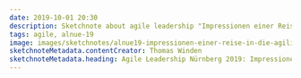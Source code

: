 ```yaml
---
date: 2019-10-01 20:30
description: Sketchnote about agile leadership "Impressionen einer Reise in die Agilität"
tags: agile, alnue-19
image: images/sketchnotes/alnue19-impressionen-einer-reise-in-die-agilitaet-small.jpg
sketchnoteMetadata.contentCreator: Thomas Winden
sketchnoteMetadata.heading: Agile Leadership Nürnberg 2019: Impressionen einer Reise in die Agilität
---
```

